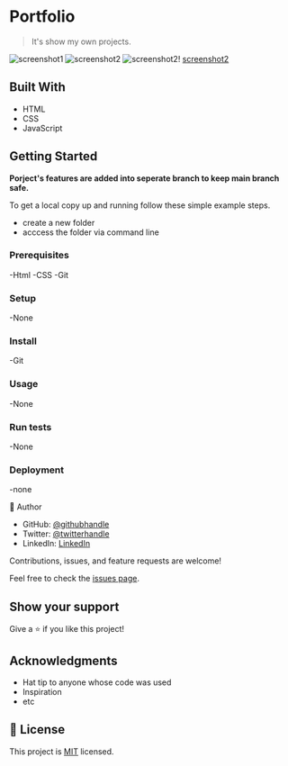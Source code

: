 # Portfolio
> It's show my own projects.

![screenshot1](https://github.com/mohamedelshamy55/Portfolio-mobile-menu/blob/mohamedelshamy55-patch-1/screenshot1.png)
![screenshot2](https://github.com/mohamedelshamy55/Portfolio-mobile-menu/blob/mohamedelshamy55-patch-1/screenshot2.png)
![screenshot2](https://github.com/mohamedelshamy55/Portfolio-mobile-menu/blob/mohamedelshamy55-patch-1/screenshot2.png)!
[screenshot2](https://github.com/mohamedelshamy55/Portfolio-mobile-menu/blob/mohamedelshamy55-patch-1/screenshot2.png)
## Built With
- HTML
- CSS
- JavaScript
## Getting Started


**Porject's features are added into seperate branch to keep main branch safe.**


To get a local copy up and running follow these simple example steps.

- create a new folder
- acccess the folder via command line

### Prerequisites
-Html
-CSS
-Git

### Setup
-None


### Install
-Git

### Usage
-None

### Run tests
-None

### Deployment
-none

👤 Author

- GitHub: [@githubhandle](https://github.com/mohamedelshamy55)
- Twitter: [@twitterhandle](https://mobile.twitter.com/moelshamy55)
- LinkedIn: [LinkedIn](https://www.linkedin.com/in/mohamed-elshamy85/)


Contributions, issues, and feature requests are welcome!

Feel free to check the [issues page](../../issues/).

## Show your support

Give a ⭐️ if you like this project!

## Acknowledgments

- Hat tip to anyone whose code was used
- Inspiration
- etc

## 📝 License

This project is [MIT](./MIT.md) licensed.

